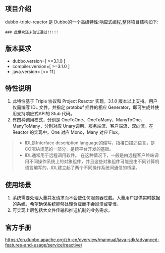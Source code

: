 ## 项目介绍
dubbo-triple-reactor 是 Dubbo的一个高级特性:响应式编程,整体项目结构如下:

```text
### 此模块还未验证通过!!!!!
```
## 版本要求
* dubbo.version=[ >=3.1.0 ]
* compiler.version=[ >=3.1.0 ]
* java.version= [<= 11]


## 特性说明
1. 此特性基于 Triple 协议和 Project Reactor 实现，3.1.0 版本以上支持。用户仅需编写 IDL 文件，并指定 protobuf 插件的相应 Generator，即可生成并使用支持响应式API的 Stub 代码。
2. 有四种调用模式，分别是 OneToOne、OneToMany、ManyToOne、ManyToMany，分别对应 Unary调用、服务端流、客户端流、双向流。在 Reactor 的实现中，One 对应 Mono，Many 对应 Flux。

> * IDL是Interface description language的缩写，指接口描述语言，是CORBA规范的一部分，是跨平台开发的基础。
> * IDL通常用于远程调用软件。 在这种情况下，一般是由远程客户终端调用不同操作系统上的对象组件，并且这些对象组件可能是由不同计算机语言编写的。IDL建立起了两个不同操作系统间通信的桥梁。

## 使用场景
1. 系统需要处理大量并发请求而不会使任何服务器过载。大量用户提供实时数据的系统，希望确保系统能够处理负载而不会崩溃或变慢。
2. 可实现上层包括大文件传输和推送机制的业务需求。


## 官方手册
https://cn.dubbo.apache.org/zh-cn/overview/mannual/java-sdk/advanced-features-and-usage/service/reactive/